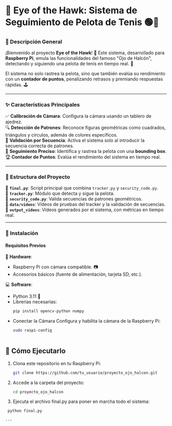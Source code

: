 # 🏸 **Eye of the Hawk: Sistema de Seguimiento de Pelota de Tenis** 🟢🔴  

### **📖 Descripción General**  
¡Bienvenido al proyecto **Eye of the Hawk**! 🦅 Este sistema, desarrollado para **Raspberry Pi**, emula las funcionalidades del famoso "Ojo de Halcón", detectando y siguiendo una pelota de tenis en tiempo real. 🎾  

El sistema no solo rastrea la pelota, sino que también evalúa su rendimiento con un **contador de puntos**, penalizando retrasos y premiando respuestas rápidas. 🕹️  

---

### **✨ Características Principales**  
✅ **Calibración de Cámara**: Configura la cámara usando un tablero de ajedrez.  
🔍 **Detección de Patrones**: Reconoce figuras geométricas como cuadrados, triángulos y círculos, además de colores específicos.  
🔑 **Validación por Secuencia**: Activa el sistema solo al introducir la secuencia correcta de patrones.  
🎯 **Seguimiento Preciso**: Identifica y rastrea la pelota con una **bounding box**.  
🏆 **Contador de Puntos**: Evalúa el rendimiento del sistema en tiempo real.

---

### **📂 Estructura del Proyecto**  
📜 **`final.py`**: Script principal que combina `tracker.py` y `security_code.py`.  
📜 **`tracker.py`**: Módulo que detecta y sigue la pelota.  
📜 **`security_code.py`**: Valida secuencias de patrones geométricos.  
📁 **`data/videos`**: Vídeos de pruebas del tracker y la validación de secuencias.  
📁 **`output_videos`**: Vídeos generados por el sistema, con métricas en tiempo real.

---

### **🚀 Instalación**  

#### **Requisitos Previos**  
🔧 **Hardware**:  
- Raspberry Pi con cámara compatible. 📷  
- Accesorios básicos (fuente de alimentación, tarjeta SD, etc.).  

💻 **Software**:  
- Python 3.11 🐍  
- Librerías necesarias:  
   ```bash
   pip install opencv-python numpy
-	Conectar la Cámara
  Configura y habilita la cámara de la Raspberry Pi:
    ```bash
    sudo raspi-config
   
## 🚀 Cómo Ejecutarlo

1. Clona este repositorio en tu Raspberry Pi:
   ```bash
   git clone https://github.com/tu_usuario/proyecto_ojo_halcon.git
   
2. Accede a la carpeta del proyecto:
   ```bash
   cd proyecto_ojo_halcon

3. Ejecuta el archivo final.py para poner en marcha todo el sistema:
  ```bash
   python final.py

---


